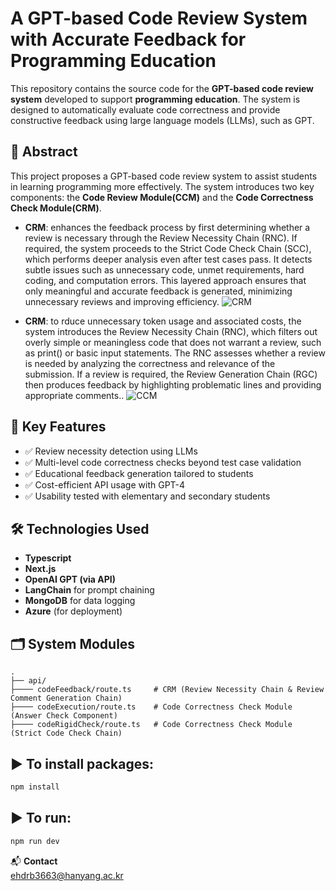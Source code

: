 # A GPT-based Code Review System with Accurate Feedback for Programming Education

This repository contains the source code for the **GPT-based code review system** developed to support **programming education**. The system is designed to automatically evaluate code correctness and provide constructive feedback using large language models (LLMs), such as GPT.

## 📌 Abstract

This project proposes a GPT-based code review system to assist students in learning programming more effectively. The system introduces two key components: the **Code Review Module(CCM)** and the **Code Correctness Check Module(CRM)**.

- **CRM**: enhances the feedback process by first determining whether a review is necessary through the Review Necessity Chain (RNC). If required, the system proceeds to the Strict Code Check Chain (SCC), which performs deeper analysis even after test cases pass. It detects subtle issues such as unnecessary code, unmet requirements, hard coding, and computation errors. This layered approach ensures that only meaningful and accurate feedback is generated, minimizing unnecessary reviews and improving efficiency.
![CRM](https://codetutorbot.blob.core.windows.net/image/2-2.png)
  
- **CRM**: to rduce unnecessary token usage and associated costs, the system introduces the Review Necessity Chain (RNC), which filters out overly simple or meaningless code that does not warrant a review, such as print() or basic input statements. The RNC assesses whether a review is needed by analyzing the correctness and relevance of the submission. If a review is required, the Review Generation Chain (RGC) then produces feedback by highlighting problematic lines and providing appropriate comments..
![CCM](https://codetutorbot.blob.core.windows.net/image/2-3.png)

## 🎯 Key Features

- ✅ Review necessity detection using LLMs
- ✅ Multi-level code correctness checks beyond test case validation
- ✅ Educational feedback generation tailored to students
- ✅ Cost-efficient API usage with GPT-4
- ✅ Usability tested with elementary and secondary students

## 🛠️ Technologies Used
- **Typescript**
- **Next.js**
- **OpenAI GPT (via API)**
- **LangChain** for prompt chaining
- **MongoDB** for data logging
- **Azure** (for deployment)

## 🗂️ System Modules

```text
.
├── api/                        
├──── codeFeedback/route.ts     # CRM (Review Necessity Chain & Review Comment Generation Chain)
├──── codeExecution/route.ts    # Code Correctness Check Module (Answer Check Component)
├──── codeRigidCheck/route.ts   # Code Correctness Check Module (Strict Code Check Chain)
```

## ▶️ To install packages:

```bash
npm install
```

## ▶️ To run:

```bash
npm run dev
```

📬 **Contact**  
ehdrb3663@hanyang.ac.kr
